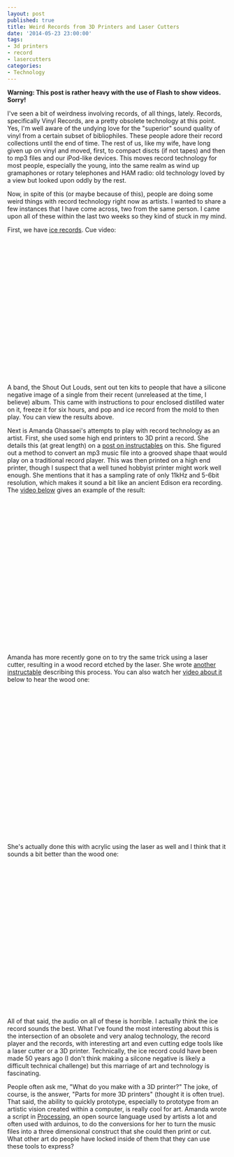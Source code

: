 ```yaml
---
layout: post
published: true
title: Weird Records from 3D Printers and Laser Cutters
date: '2014-05-23 23:00:00'
tags: 
- 3d printers
- record
- lasercutters
categories:
- Technology
---
```

**Warning: This post is rather heavy with the use of Flash to show videos. Sorry!**

I've seen a bit of weirdness involving records, of all things, lately. Records, specifically Vinyl Records, are a pretty obsolete technology at this point. Yes, I'm well aware of the undying love for the "superior" sound quality of vinyl from a certain subset of bibliophiles. These people adore their record collections until the end of time. The rest of us, like my wife, have long given up on vinyl and moved, first, to compact discts (if not tapes) and then to mp3 files and our iPod-like devices. This moves record technology for most people, especially the young, into the same realm as wind up gramaphones or rotary telephones and HAM radio: old technology loved by a view but looked upon oddly by the rest. 

Now, in spite of this (or maybe because of this), people are doing some weird things with record technology right now as artists. I wanted to share a few instances that I have come across, two from the same person. I came upon all of these within the last two weeks so they kind of stuck in my mind.

First, we have [ice records](http://www.youtube.com/watch?v=U9Q88uTdgWY). Cue video:

<div style="text-align:center"><object width="560" height="315"><param name="movie" value="http://www.youtube.com/v/U9Q88uTdgWY?hl=en_US&amp;version=3&amp;rel=0"></param><param name="allowFullScreen" value="true"></param><param name="allowscriptaccess" value="always"></param><embed src="http://www.youtube.com/v/U9Q88uTdgWY?hl=en_US&amp;version=3&amp;rel=0" type="application/x-shockwave-flash" width="560" height="315" allowscriptaccess="always" allowfullscreen="true"></embed></object></div>

A band, the Shout Out Louds, sent out ten kits to people that have a silicone negative image of a single from their recent (unreleased at the time, I believe) album. This came with instructions to pour enclosed distilled water on it, freeze it for six hours, and pop and ice record from the mold to then play. You can view the results above. 

Next is Amanda Ghassaei's attempts to play with record technology as an artist. First, she used some high end printers to 3D print a record. She details this (at great length) on a [post on instructables](http://www.instructables.com/id/3D-Printed-Record/) on this. She figured out a method to convert an mp3 music file into a grooved shape thaat would play on a traditional record player. This was then printed on a high end printer, though I suspect that a well tuned hobbyist printer might work well enough. She mentions that it has a sampling rate of only 11kHz and 5-6bit resolution, which makes it sound a bit like an ancient Edison era recording. The [video below](https://vimeo.com/61210101) gives an example of the result:

<div style="text-align:center"><object width="600" height="337"><param name="allowfullscreen" value="true" /><param name="allowscriptaccess" value="always" /><param name="movie" value="http://vimeo.com/moogaloop.swf?clip_id=61210101&amp;force_embed=1&amp;server=vimeo.com&amp;show_title=1&amp;show_byline=1&amp;show_portrait=1&amp;color=00adef&amp;fullscreen=1&amp;autoplay=0&amp;loop=0" /><embed src="http://vimeo.com/moogaloop.swf?clip_id=61210101&amp;force_embed=1&amp;server=vimeo.com&amp;show_title=1&amp;show_byline=1&amp;show_portrait=1&amp;color=00adef&amp;fullscreen=1&amp;autoplay=0&amp;loop=0" type="application/x-shockwave-flash" allowfullscreen="true" allowscriptaccess="always" width="600" height="337"></embed></object></div>

Amanda has more recently gone on to try the same trick using a laser cutter, resulting in a wood record etched by the laser. She wrote [another instructable](http://www.instructables.com/id/Laser-Cut-Record/) describing this process. You can also watch her [video about it](https://vimeo.com/65533463) below to hear the wood one:

<div style="text-align:center"><object width="600" height="337"><param name="allowfullscreen" value="true" /><param name="allowscriptaccess" value="always" /><param name="movie" value="http://vimeo.com/moogaloop.swf?clip_id=65533463&amp;force_embed=1&amp;server=vimeo.com&amp;show_title=1&amp;show_byline=1&amp;show_portrait=1&amp;color=00adef&amp;fullscreen=1&amp;autoplay=0&amp;loop=0" /><embed src="http://vimeo.com/moogaloop.swf?clip_id=65533463&amp;force_embed=1&amp;server=vimeo.com&amp;show_title=1&amp;show_byline=1&amp;show_portrait=1&amp;color=00adef&amp;fullscreen=1&amp;autoplay=0&amp;loop=0" type="application/x-shockwave-flash" allowfullscreen="true" allowscriptaccess="always" width="600" height="337"></embed></object></div>

She's actually done this with acrylic using the laser as well and I think that it sounds a bit better than the wood one:

<div style="text-align:center"><object width="600" height="337"><param name="allowfullscreen" value="true" /><param name="allowscriptaccess" value="always" /><param name="movie" value="http://vimeo.com/moogaloop.swf?clip_id=65538882&amp;force_embed=1&amp;server=vimeo.com&amp;show_title=1&amp;show_byline=1&amp;show_portrait=1&amp;color=00adef&amp;fullscreen=1&amp;autoplay=0&amp;loop=0" /><embed src="http://vimeo.com/moogaloop.swf?clip_id=65538882&amp;force_embed=1&amp;server=vimeo.com&amp;show_title=1&amp;show_byline=1&amp;show_portrait=1&amp;color=00adef&amp;fullscreen=1&amp;autoplay=0&amp;loop=0" type="application/x-shockwave-flash" allowfullscreen="true" allowscriptaccess="always" width="600" height="337"></embed></object></div>

All of that said, the audio on all of these is horrible. I actually think the ice record sounds the best. What I've found the most interesting about this is the intersection of an obsolete and very analog technology, the record player and the records, with interesting art and even cutting edge tools like a laser cutter or a 3D printer. Technically, the ice record could have been made 50 years ago (I don't think making a silcone negative is likely a difficult technical challenge) but this marriage of art and technology is fascinating. 

People often ask me, "What do you make with a 3D printer?" The joke, of course, is the answer, "Parts for more 3D printers" (thought it is often true). That said, the ability to quickly prototype, especially to prototype from an artistic vision created within a computer, is really cool for art. Amanda wrote a script in [Processing](http://www.processing.org/), an open source language used by artists a lot and often used with arduinos, to do the conversions for her to turn the music files into a three dimensional construct that she could then print or cut. What other art do people have locked inside of them that they can use these tools to express?